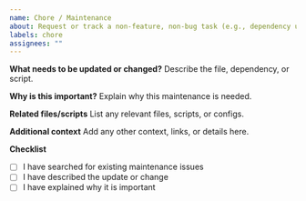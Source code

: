 ```yaml
---
name: Chore / Maintenance
about: Request or track a non-feature, non-bug task (e.g., dependency update, CI change)
labels: chore
assignees: ""
---
```


**What needs to be updated or changed?**
Describe the file, dependency, or script.

**Why is this important?**
Explain why this maintenance is needed.

**Related files/scripts**
List any relevant files, scripts, or configs.

**Additional context**
Add any other context, links, or details here.

**Checklist**

- [ ] I have searched for existing maintenance issues
- [ ] I have described the update or change
- [ ] I have explained why it is important
